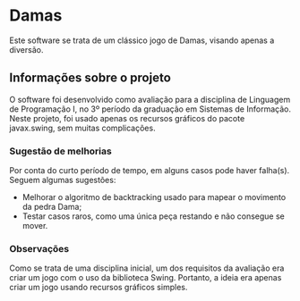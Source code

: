 # Damas

Este software se trata de um clássico jogo de Damas, visando apenas a diversão. 

## Informações sobre o projeto

O software foi desenvolvido como avaliação para a disciplina de Linguagem de Programação I, no 3º período da graduação em Sistemas de Informação. 
Neste projeto, foi usado apenas os recursos gráficos do pacote javax.swing, sem muitas complicações.

### Sugestão de melhorias

Por conta do curto período de tempo, em alguns casos pode haver falha(s). Seguem algumas sugestões:

* Melhorar o algoritmo de backtracking usado para mapear o movimento da pedra Dama;
* Testar casos raros, como uma única peça restando e não consegue se mover.

### Observações

Como se trata de uma disciplina inicial, um dos requisitos da avaliação era criar um jogo com o uso da biblioteca Swing. Portanto, a ideia era apenas criar um jogo usando recursos gráficos simples.
